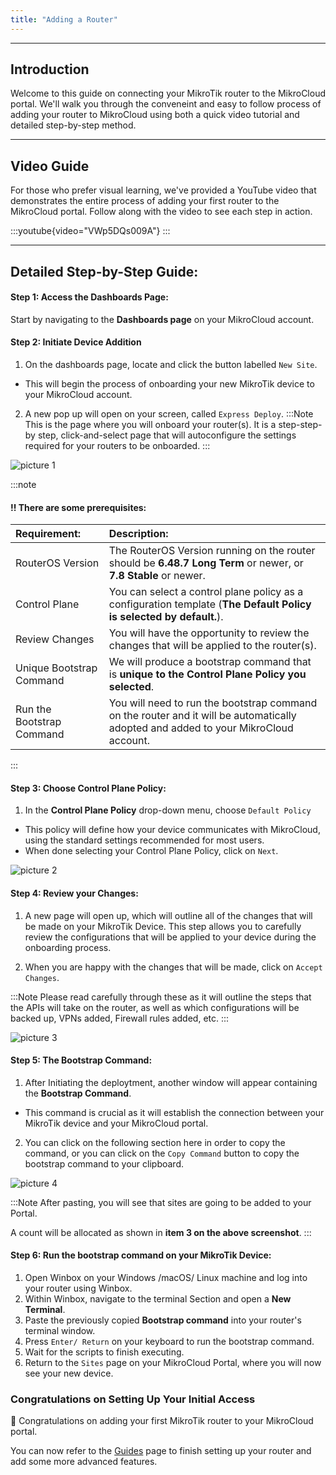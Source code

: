 ```yaml
---
title: "Adding a Router"
---
```


---
## Introduction

Welcome to this guide on connecting your MikroTik router to the MikroCloud portal. We'll walk you through the conveneint and easy to follow process of adding your router to MikroCloud using both a quick video tutorial and detailed step-by-step method.

---
## Video Guide
For those who prefer visual learning, we've provided a YouTube video that demonstrates the entire process of adding your first router to the MikroCloud portal. Follow along with the video to see each step in action.

:::youtube{video="VWp5DQs009A"}
:::


---
## Detailed Step-by-Step Guide:

#### Step 1: Access the Dashboards Page:
Start by navigating to the **Dashboards page** on your MikroCloud account.

<!-- Insert Image Here -->



#### Step 2: Initiate Device Addition
1. On the dashboards page, locate and click the button labelled `New Site`.
* This will begin the process of onboarding your new MikroTik device to your MikroCloud account.

2. A new pop up will open on your screen, called `Express Deploy`.
:::Note
This is the page where you will onboard your router(s).
It is a step-step-by step, click-and-select page that will autoconfigure the settings required for your routers to be onboarded.
:::

![picture 1](https://cdn.mkcld.io/e2b9a7c06103652e584f495431c899e1624c64a96f35dfa86a2e5df9a9e790a4.png)  

:::note
#### !! There are some prerequisites:
| Requirement:              | Description:                                                                                                                        |
| :------------------------ | :---------------------------------------------------------------------------------------------------------------------------------- |
| RouterOS Version          | The RouterOS Version running on the router should be **6.48.7 Long Term** or newer, or **7.8 Stable** or newer.                     |
| Control Plane             | You can select a control plane policy as a configuration template (**The Default Policy is selected by default.**).                 |
| Review Changes            | You will have the opportunity to review the changes that will be applied to the router(s).                                          |
| Unique Bootstrap Command  | We will produce a bootstrap command that is **unique to the Control Plane Policy you selected**.                                    |
| Run the Bootstrap Command | You will need to run the bootstrap command on the router and it will be automatically adopted and added to your MikroCloud account. |

:::

<!-- ### 2. Select Express Onboarding:
Ensure that the **Express Onboarding** tab is selected.
* This option simplifies the process by using the default configurations, making it easier and faster to add your device to the cloud. -->
<!-- <Insert Image Here> -->

#### Step 3: Choose Control Plane Policy:
1. In the **Control Plane Policy** drop-down menu, choose `Default Policy`
* This policy will define how your device communicates with MikroCloud, using the standard settings recommended for most users.
* When done selecting your Control Plane Policy, click on `Next`.

<!-- <Insert Image Here> -->
![picture 2](https://cdn.mkcld.io/60ba11595aeee6b52564c4447e9eddba5fa935baa1554eea32883783e036a58d.png)  



#### Step 4: Review your Changes:
1. A new page will open up, which will outline all of the changes that will be made on your MikroTik Device. This step allows you to carefully review the configurations that will be applied to your device during the onboarding process.

2. When you are happy with the changes that will be made, click on `Accept Changes`.



:::Note
Please read carefully through these as it will outline the steps that the APIs will take on the router, as well as which configurations will be backed up, VPNs added, Firewall rules added, etc.
:::

<!-- <Insert Image Here> -->
![picture 3](https://cdn.mkcld.io/4503f63d33f981cede35de52105a3b8fa08ad9375e3d589944f035e8205294de.png)  


#### Step 5: The Bootstrap Command:
1. After Initiating the deploytment, another window will appear containing the **Bootstrap Command**.
* This command is crucial as it will establish the connection between your MikroTik device and your MikroCloud portal.

<!-- <Insert Image Here> -->

2. You can click on the following section here in order to copy the command, or you can click on the `Copy Command` button to copy the bootstrap command to your clipboard.

<!-- <Insert Image Here> -->
![picture 4](https://cdn.mkcld.io/2bece9eca22e8e0df7c8b4e7cc0edf2b5273b8f5a68235699e6a2da100fb4436.png)  



:::Note
After pasting, you will see that sites are going to be added to your Portal.

A count will be allocated as shown in **item 3 on the above screenshot**.
:::

#### Step 6: Run the bootstrap command on your MikroTik Device:

1. Open Winbox on your Windows /macOS/ Linux machine and log into your router using Winbox.
2. Within Winbox, navigate to the terminal Section and open a **New Terminal**.
3. Paste the previously copied **Bootstrap command** into your router's terminal window.
4. Press `Enter/ Return` on your keyboard to run the bootstrap command.
5. Wait for the scripts to finish executing.
6. Return to the ```Sites``` page on your MikroCloud Portal, where you will now see your new device.

### Congratulations on Setting Up Your Initial Access
🎉 Congratulations on adding your first MikroTik router to your MikroCloud portal.

You can now refer to the [Guides](/documentation/guides/) page to finish setting up your router and add some more advanced features.
